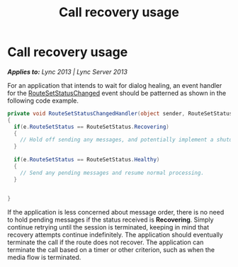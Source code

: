 ﻿---
title: Call recovery usage
TOCTitle: Call recovery usage
ms:assetid: 6891b977-0949-411a-8525-52414753d7d5
ms:mtpsurl: https://msdn.microsoft.com/en-us/library/Dn466066(v=office.15)
ms:contentKeyID: 57103058
ms.date: 07/25/2014
mtps_version: v=office.15
dev_langs:
- csharp
---

# Call recovery usage


_**Applies to:** Lync 2013 | Lync Server 2013_

For an application that intends to wait for dialog healing, an event handler for the [RouteSetStatusChanged](https://msdn.microsoft.com/en-us/library/hh382697\(v=office.15\)) event should be patterned as shown in the following code example.

``` csharp
private void RouteSetStatusChangedHandler(object sender, RouteSetStatusChangedEventArgs e)
{
  if(e.RouteSetStatus == RouteSetStatus.Recovering)
  {
    // Hold off sending any messages, and potentially implement a shutdown timer (to ensure that calls eventually terminate).
  }
  
  if(e.RouteSetStatus == RouteSetStatus.Healthy)
  {
    // Send any pending messages and resume normal processing.
  }
  

}
```

If the application is less concerned about message order, there is no need to hold pending messages if the status received is **Recovering**. Simply continue retrying until the session is terminated, keeping in mind that recovery attempts continue indefinitely. The application should eventually terminate the call if the route does not recover. The application can terminate the call based on a timer or other criterion, such as when the media flow is terminated.

